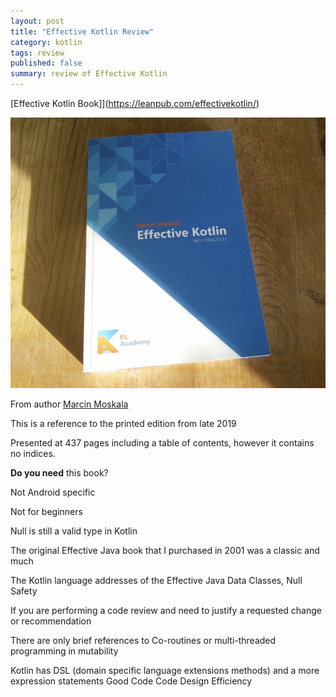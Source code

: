 ```yaml
---
layout: post
title: "Effective Kotlin Review"
category: kotlin
tags: review
published: false
summary: review of Effective Kotlin
---
```


[Effective Kotlin Book]](https://leanpub.com/effectivekotlin/)

![Effective Kotlin Book](/public/effective_kotlin.jpg)

From author [Marcin Moskala](https://leanpub.com/u/mmoskala)

This is a reference to the printed edition from late 2019

Presented at 437 pages including a table of contents, however it contains no indices.

**Do you need** this book?

Not Android specific

Not for beginners 

Null is still a valid type in Kotlin

The original Effective Java book that I purchased in 2001 was a classic and much

The Kotlin language addresses of the Effective Java 
Data Classes, Null Safety

If you are performing a code review and need to justify a requested change or recommendation

There are only brief references to Co-routines or multi-threaded programming in mutability

Kotlin has DSL (domain specific language extensions methods) and a more expression statements
Good Code
Code Design
Efficiency 
